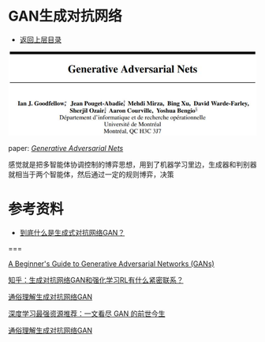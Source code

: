 # GAN生成对抗网络

* [返回上层目录](../deep-generative-models.md)





![gan-paper](pic/gan-paper.jpg)



paper: [*Generative Adversarial Nets*](https://papers.nips.cc/paper/2014/file/5ca3e9b122f61f8f06494c97b1afccf3-Paper.pdf)



感觉就是把多智能体协调控制的博弈思想，用到了机器学习里边，生成器和判别器就相当于两个智能体，然后通过一定的规则博弈，决策









# 参考资料

- [到底什么是生成式对抗网络GAN？](https://zhuanlan.zhihu.com/p/26994666)

===



[A Beginner's Guide to Generative Adversarial Networks (GANs)](https://wiki.pathmind.com/generative-adversarial-network-gan)

[知乎：生成对抗网络GAN和强化学习RL有什么紧密联系？](https://www.zhihu.com/question/304751079/answer/546364527)







[通俗理解生成对抗网络GAN](https://zhuanlan.zhihu.com/p/33752313)

[深度学习最强资源推荐：一文看尽 GAN 的前世今生](https://mp.weixin.qq.com/s/_nqL1REIKwPB6yHm7XCpjQ)

[通俗理解生成对抗网络GAN](https://zhuanlan.zhihu.com/p/33752313)

